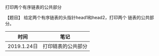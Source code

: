 打印两个有序链表的公共部分

【题目】 给定两个有序链表的头指针head1和head2，打印两个
链表的公共部分。

| 时间 | 笔记 |
|---|---|
|2019.1.24日|  打印链表的公共部分|